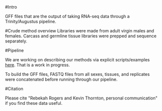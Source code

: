 #Intro

GFF files that are the output of taking RNA-seq data through a Trinity/Augustus pipeline.

#Crude method overview
Libraries were made from adult virgin males and females.  Carcass and germline tissue libraries were prepped and sequence separately.

#Pipeline

We are working on describing our methods via explicit scripts/examples [here](https://github.com/ThorntonLab/annotation_methods).  That is a work in progress.

To build the GFF files, FASTQ files from all sexes, tissues, and replicates were concatenated before running through our pipeline.

#Citation

Please cite "Rebekah Rogers and Kevin Thornton, personal communication" if you find these data useful.